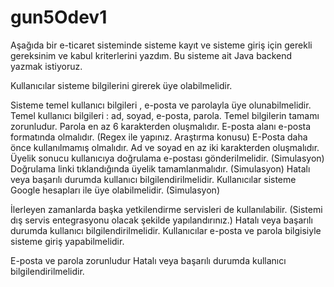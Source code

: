 # gun5Odev1
Aşağıda bir e-ticaret sisteminde sisteme kayıt ve sisteme giriş için gerekli gereksinim ve kabul kriterlerini yazdım. Bu sisteme ait Java backend yazmak istiyoruz.

Kullanıcılar sisteme bilgilerini girerek üye olabilmelidir.

Sisteme temel kullanıcı bilgileri , e-posta ve parolayla üye olunabilmelidir. Temel kullanıcı bilgileri : ad, soyad, e-posta, parola. Temel bilgilerin tamamı zorunludur.
Parola en az 6 karakterden oluşmalıdır.
E-posta alanı e-posta formatında olmalıdır. (Regex ile yapınız. Araştırma konusu)
E-Posta daha önce kullanılmamış olmalıdır.
Ad ve soyad en az iki karakterden oluşmalıdır.
Üyelik sonucu kullanıcıya doğrulama e-postası gönderilmelidir. (Simulasyon)
Doğrulama linki tıklandığında üyelik tamamlanmalıdır. (Simulasyon)
Hatalı veya başarılı durumda kullanıcı bilgilendirilmelidir.
Kullanıcılar sisteme Google hesapları ile üye olabilmelidir. (Simulasyon)

İlerleyen zamanlarda başka yetkilendirme servisleri de kullanılabilir. (Sistemi dış servis entegrasyonu olacak şekilde yapılandırınız.)
Hatalı veya başarılı durumda kullanıcı bilgilendirilmelidir.
Kullanıcılar e-posta ve parola bilgisiyle sisteme giriş yapabilmelidir.

E-posta ve parola zorunludur
Hatalı veya başarılı durumda kullanıcı bilgilendirilmelidir.
